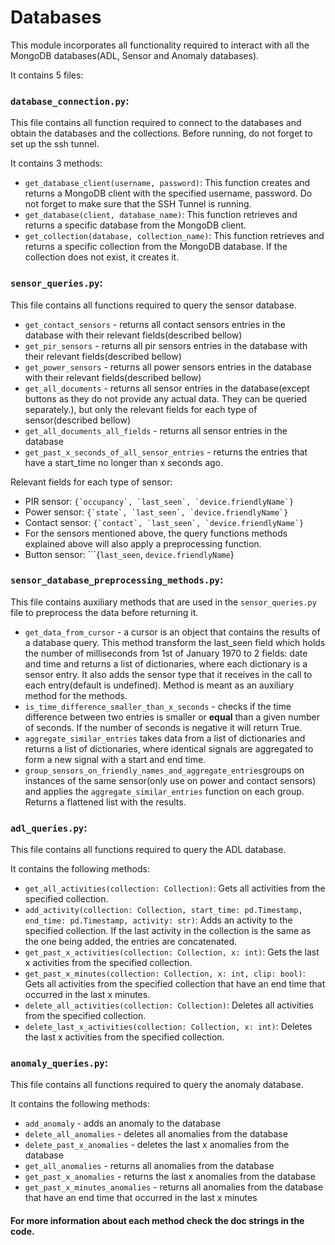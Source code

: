 # Databases

This module incorporates all functionality required to interact with all the MongoDB databases(ADL, Sensor and Anomaly databases).

It contains 5 files:

### ```database_connection.py```:

This file contains all function required to connect to the databases and obtain the databases and the collections. Before running, do not forget to set up the ssh tunnel.

It contains 3 methods:
- ```get_database_client(username, password)```: This function creates and returns a MongoDB client with the specified username, password. Do not forget to make sure that the SSH Tunnel is running.
- ```get_database(client, database_name)```: This function retrieves and returns a specific database from the MongoDB client.
- ```get_collection(database, collection_name)```: This function retrieves and returns a specific collection from the MongoDB database. If the collection does not exist, it creates it.

### ```sensor_queries.py```:

This file contains all functions required to query the sensor database.

- ```get_contact_sensors``` - returns all contact sensors entries in the database with their relevant fields(described bellow)
- ```get_pir_sensors``` - returns all pir sensors entries in the database with their relevant fields(described bellow)
- ```get_power_sensors``` - returns all power sensors entries in the database with their relevant fields(described bellow)
- ```get_all_documents``` - returns all sensor entries in the database(except buttons as they do not provide any actual data. They can be queried separately.), but only the relevant fields for each type of sensor(described bellow)
- ```get_all_documents_all_fields``` - returns all sensor entries in the database
- ```get_past_x_seconds_of_all_sensor_entries``` - returns the entries that have a start_time no longer than x seconds ago.

 Relevant fields for each type of sensor:
- PIR sensor: ```{`occupancy`, `last_seen`, `device.friendlyName`}```
- Power sensor: ```{`state`, `last_seen`, `device.friendlyName`}```
- Contact sensor: ```{`contact`, `last_seen`, `device.friendlyName`}```
- For the sensors mentioned above, the query functions methods explained above will also apply a preprocessing function.
- Button sensor: ```{`last_seen`, `device.friendlyName`}

### ```sensor_database_preprocessing_methods.py```:

This file contains auxiliary methods that are used in the ```sensor_queries.py``` file to preprocess the data before returning it.

- ```get_data_from_cursor``` - a cursor is an object that contains the results of a database query. This method transform the last_seen field which holds the number of milliseconds from 1st of January 1970 to 2 fields: date and time and returns a list of dictionaries, where each dictionary is a sensor entry. It also adds the sensor type that it receives in the call to each entry(default is undefined). Method is meant as an auxiliary method for the methods.
- ```is_time_difference_smaller_than_x_seconds``` - checks if the time difference between two entries is smaller or **equal** than a given number of seconds. If the number of seconds is negative it will return True. 
- ```aggregate_similar_entries``` takes data from a list of dictionaries and returns a list of dictionaries, where identical signals are aggregated to form a new signal with a start and end time.
- ```group_sensors_on_friendly_names_and_aggregate_entries```groups on instances of the same sensor(only use on power and contact sensors) and applies the ```aggregate_similar_entries``` function on each group. Returns a flattened list with the results.

### ```adl_queries.py```:

This file contains all functions required to query the ADL database.

It contains the following methods:

- ```get_all_activities(collection: Collection)```: Gets all activities from the specified collection.
- ```add_activity(collection: Collection, start_time: pd.Timestamp, end_time: pd.Timestamp, activity: str)```: Adds an activity to the specified collection. If the last activity in the collection is the same as the one being added, the entries are concatenated.
- ```get_past_x_activities(collection: Collection, x: int)```: Gets the last x activities from the specified collection.
- ```get_past_x_minutes(collection: Collection, x: int, clip: bool)```: Gets all activities from the specified collection that have an end time that occurred in the last x minutes.
- ```delete_all_activities(collection: Collection)```: Deletes all activities from the specified collection.
- ```delete_last_x_activities(collection: Collection, x: int)```: Deletes the last x activities from the specified collection.

### ```anomaly_queries.py```:

This file contains all functions required to query the anomaly database.

It contains the following methods:

- ```add_anomaly``` - adds an anomaly to the database
- ```delete_all_anomalies``` - deletes all anomalies from the database
- ```delete_past_x_anomalies``` - deletes the last x anomalies from the database
- ```get_all_anomalies``` - returns all anomalies from the database
- ```get_past_x_anomalies``` - returns the last x anomalies from the database
- ```get_past_x_minutes_anomalies``` - returns all anomalies from the database that have an end time that occurred in the last x minutes

#### For more information about each method check the doc strings in the code.